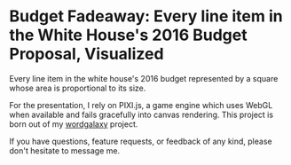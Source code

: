 # Budget Fadeaway: Every line item in the White House's 2016 Budget Proposal, Visualized

Every line item in the white house's 2016 budget represented by a square whose area is proportional to its size.

For the presentation, I rely on PIXI.js, a game engine which uses WebGL when available and fails gracefully into canvas rendering.
This project is born out of my [wordgalaxy](https://github.com/anthonygarvan/wordgalaxy) project.

If you have questions, feature requests, or feedback of any kind, please don't hesitate to message me.